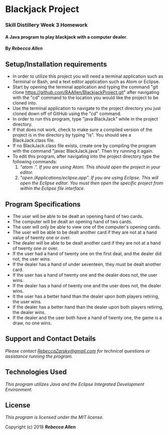 # Blackjack Project

### Skill Distillery Week 3 Homework

#### A Java program to play blackjack with a computer dealer.

#### By _**Rebecca Allen**_

## Setup/Installation requirements

* In order to utilize this project you will need a terminal application such as Terminal or Bash, and a text editor application such as Atom or Eclipse.
* Start by opening the terminal application and typing the command "git clone https://github.com/RAAllen/BlackjackProject.git" after navigating with the "cd" command to the location you would like the project to be cloned into.
* Use the terminal application to navigate to the project directory you just cloned down off of GitHub using the "cd" command.
* In order to run this program, type "java BlackJack" while in the project directory.
* If that does not work, check to make sure a compiled version of the project is in the directory by typing "ls". You should see a BlackJack.class file.
* If no BlackJack.class file exists, create one by compiling the program with the command "javac BlackJack.java". Then try running it again.
* To edit this program, after navigating into the project directory type the following commands:
    1. _"atom .". If you are using Atom. This should open the project in your editor._
    2. _"open /Applications/eclipse.app". If you are using Eclipse. This will open the Eclipse editor. You must then open the specific project from within the Eclipse file interface._

## Program Specifications

* The user will be able to be dealt an opening hand of two cards.
* The computer will be dealt an opening hand of two cards.
* The user will only be able to view one of the computer's opening cards.
* The user will be able to be dealt another card if they are not at a hand value of twenty one or over.
* The dealer will be able to be dealt another card if they are not at a hand of twenty one or over.
* If the user had a hand of twenty one on the first deal, and the dealer did not, the user wins.
* If the dealer has a hand of under seventeen, they must be dealt another card.
* If the user has a hand of twenty one and the dealer does not, the user wins.
* If the dealer has a hand of twenty one and the user does not, the dealer wins.
* It the user has a better hand than the dealer upon both players retiring, the user wins.
* If the dealer has a better hand than the dealer upon both players retiring, the dealer wins.
* If the dealer and the user both have a hand of twenty one, the game is a draw, no one wins.



## Support and Contact Details

_Please contact RebeccaZarsky@gmail.com for technical questions or assistance running the program._

## Technologies Used

_This program utilizes Java and the Eclipse Integrated Development Environment._

## License

_This program is licensed under the MIT license._

Copyright (c) 2018 **_Rebecca Allen_**

